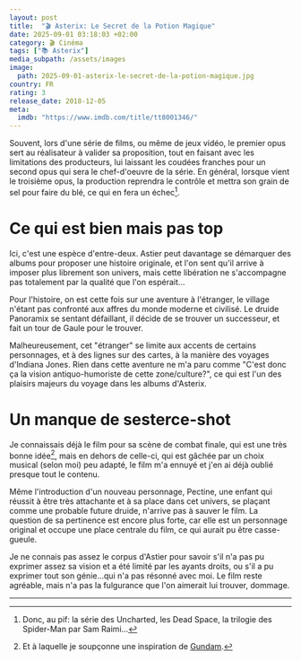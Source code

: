 ```yaml
---
layout: post
title:  "🎬 Asterix: Le Secret de la Potion Magique"
date: 2025-09-01 03:18:03 +02:00
category: 🎬 Cinéma
tags: ["📚 Asterix"]
media_subpath: /assets/images
image:
  path: 2025-09-01-asterix-le-secret-de-la-potion-magique.jpg
country: FR
rating: 3
release_date: 2018-12-05
meta:
  imdb: "https://www.imdb.com/title/tt8001346/"
---
```


Souvent, lors d'une série de films, ou même de jeux vidéo, le premier opus sert au réalisateur à valider sa proposition, tout en faisant avec les limitations des producteurs, lui laissant les coudées franches pour un second opus qui sera le chef-d'oeuvre de la série. En général, lorsque vient le troisième opus, la production reprendra le contrôle et mettra son grain de sel pour faire du blé, ce qui en fera un échec[^1].

# Ce qui est bien mais pas top

Ici, c'est une espèce d'entre-deux. Astier peut davantage se démarquer des albums pour proposer une histoire originale, et l'on sent qu'il arrive à imposer plus librement son univers, mais cette libération ne s'accompagne pas totalement par la qualité que l'on espérait...

Pour l'histoire, on est cette fois sur une aventure à l'étranger, le village n'étant pas confronté aux affres du monde moderne et civilisé. Le druide Panoramix se sentant défaillant, il décide de se trouver un successeur, et fait un tour de Gaule pour le trouver.

Malheureusement, cet "étranger" se limite aux accents de certains personnages, et à des lignes sur des cartes, à la manière des voyages d'Indiana Jones. Rien dans cette aventure ne m'a paru comme "C'est donc ça la vision antiquo-humoriste de cette zone/culture?", ce qui est l'un des plaisirs majeurs du voyage dans les albums d'Asterix.

# Un manque de sesterce-shot

Je connaissais déjà le film pour sa scène de combat finale, qui est une très bonne idée[^2], mais en dehors de celle-ci, qui est gâchée par un choix musical (selon moi) peu adapté, le film m'a ennuyé et j'en ai déjà oublié presque tout le contenu.

Même l'introduction d'un nouveau personnage, Pectine, une enfant qui réussit à être très attachante et à sa place dans cet univers, se plaçant comme une probable future druide, n'arrive pas à sauver le film. La question de sa pertinence est encore plus forte, car elle est un personnage original et occupe une place centrale du film, ce qui aurait pu être casse-gueule.

Je ne connais pas assez le corpus d'Astier pour savoir s'il n'a pas pu exprimer assez sa vision et a été limité par les ayants droits, ou s'il a pu exprimer tout son génie...qui n'a pas résonné avec moi. Le film reste agréable, mais n'a pas la fulgurance que l'on aimerait lui trouver, dommage.

***
[^1]: Donc, au pif: la série des <wiki>Uncharted</wiki>, les <wiki page="Dead Space (série de jeux vidéo)">Dead Space</wiki>, la trilogie des <wiki page="Spider-Man (série de films)">Spider-Man par Sam Raimi</wiki>...
[^2]: Et à laquelle je soupçonne une inspiration de [Gundam](/tags/mobile-suit-gundam/).